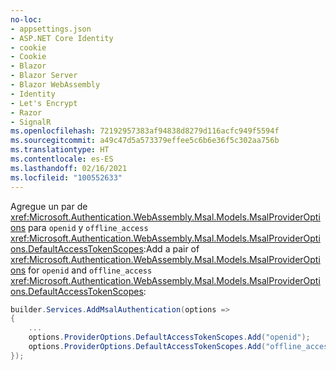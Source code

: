 ```yaml
---
no-loc:
- appsettings.json
- ASP.NET Core Identity
- cookie
- Cookie
- Blazor
- Blazor Server
- Blazor WebAssembly
- Identity
- Let's Encrypt
- Razor
- SignalR
ms.openlocfilehash: 72192957383af94838d8279d116acfc949f5594f
ms.sourcegitcommit: a49c47d5a573379effee5c6b6e36f5c302aa756b
ms.translationtype: HT
ms.contentlocale: es-ES
ms.lasthandoff: 02/16/2021
ms.locfileid: "100552633"
---
```

<span data-ttu-id="b7d29-101">Agregue un par de <xref:Microsoft.Authentication.WebAssembly.Msal.Models.MsalProviderOptions> para `openid` y `offline_access` <xref:Microsoft.Authentication.WebAssembly.Msal.Models.MsalProviderOptions.DefaultAccessTokenScopes>:</span><span class="sxs-lookup"><span data-stu-id="b7d29-101">Add a pair of <xref:Microsoft.Authentication.WebAssembly.Msal.Models.MsalProviderOptions> for `openid` and `offline_access` <xref:Microsoft.Authentication.WebAssembly.Msal.Models.MsalProviderOptions.DefaultAccessTokenScopes>:</span></span>

```csharp
builder.Services.AddMsalAuthentication(options =>
{
    ...
    options.ProviderOptions.DefaultAccessTokenScopes.Add("openid");
    options.ProviderOptions.DefaultAccessTokenScopes.Add("offline_access");
});
```
